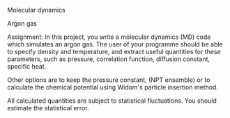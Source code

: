 Molecular dynamics

Argon gas

Assignment:
In this project, you write a molecular dynamics (MD) code which simulates an argon gas. The user of your programme should be able to specify density and temperature, and extract useful quantities for these parameters, such as pressure, correlation function, diffusion constant, specific heat.

Other options are to keep the pressure constant, (NPT ensemble) or to calculate the chemical potential using Widom's particle insertion method.

All calculated quantities are subject to statistical fluctuations. You should estimate the statistical error.
